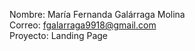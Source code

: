 Nombre: María Fernanda Galárraga Molina  
Correo: fgalarraga9918@gmail.com  
Proyecto: Landing Page
